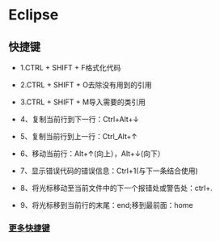 # Eclipse

## 快捷键

* 1.CTRL + SHIFT + F格式化代码

* 2.CTRL + SHIFT + O去除没有用到的引用

* 3.CTRL + SHIFT + M导入需要的类引用

* 4、复制当前行到下一行：Ctrl+Alt+↓

* 5、复制当前行到上一行：Ctrl_Alt+↑

* 6、移动当前行：Alt+↑(向上），Alt+↓(向下）

* 7、显示错误代码的错误信息：Ctrl+1(与下一条结合使用)

* 8、将光标移动至当前文件中的下一个报错处或警告处：ctrl+.

* 9、将光标移到当前行的末尾：end;移到最前面：home

### [更多快捷键](http://www.360doc.com/content/14/0107/11/15272201_343268555.shtml)
